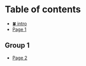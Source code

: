 # Table of contents

* [🍀 intro](README.md)
* [Page 1](page-1.md)

## Group 1

* [Page 2](group-1/page-2.md)
